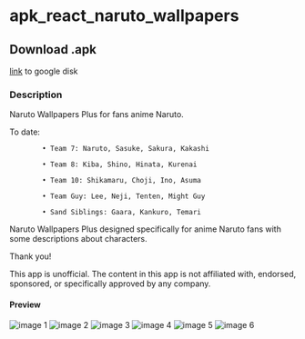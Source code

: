 # apk_react_naruto_wallpapers

## Download .apk

[link](https://drive.google.com/open?id=1FkQtuG77Qnl1BvNisCtQDr-AF3f3T5vL) to google disk


### Description

Naruto Wallpapers Plus for fans anime Naruto.

To date:

            • Team 7: Naruto, Sasuke, Sakura, Kakashi
            
            • Team 8: Kiba, Shino, Hinata, Kurenai
            
            • Team 10: Shikamaru, Choji, Ino, Asuma
            
            • Team Guy: Lee, Neji, Tenten, Might Guy
            
            • Sand Siblings: Gaara, Kankuro, Temari
            
Naruto Wallpapers Plus designed specifically for anime Naruto fans with some descriptions about characters.

Thank you!

This app is unofficial. The content in this app is not affiliated with, endorsed, sponsored, or specifically approved by any company. 

#### Preview

![image 1](/images/1.jpg)
![image 2](/images/2.jpg)
![image 3](/images/3.jpg)
![image 4](/images/4.jpg)
![image 5](/images/5.jpg)
![image 6](/images/6.jpg)
